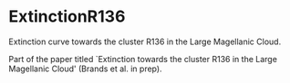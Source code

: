 # ExtinctionR136
Extinction curve towards the cluster R136 in the Large Magellanic Cloud. 

Part of the paper titled `Extinction towards the cluster R136 in the Large Magellanic Cloud' (Brands et al. in prep).
